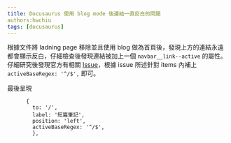 ```yaml
---
title: Docusaurus 使用 blog mode 後連結一直反白的問題
authors:hwchiu
tags: [docusaurus]
---
```


根據文件將 ladning page 移除並且使用 blog 做為首頁後，發現上方的連結永遠都會顯示反白，仔細檢查後發現連結被加上一個 `navbar__link--active` 的屬性。
仔細研究後發現官方有相關 [Issue](https://github.com/facebook/docusaurus/discussions/5810)，根據 issue 所述針對 items 內補上 `activeBaseRegex: '^/$',` 即可。

最後呈現
```
	  {
	    to: '/', 
	    label: '短篇筆記',
	    position: 'left',
	    activeBaseRegex: '^/$',
	    },
```
